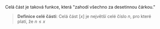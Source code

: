 Celá část je taková funkce, která "zahodí všechno za desetinnou čárkou."

> **Definice celé části**:
> Celá část $[x]$ je největší celé číslo $n$, pro které platí, že $n \le x$